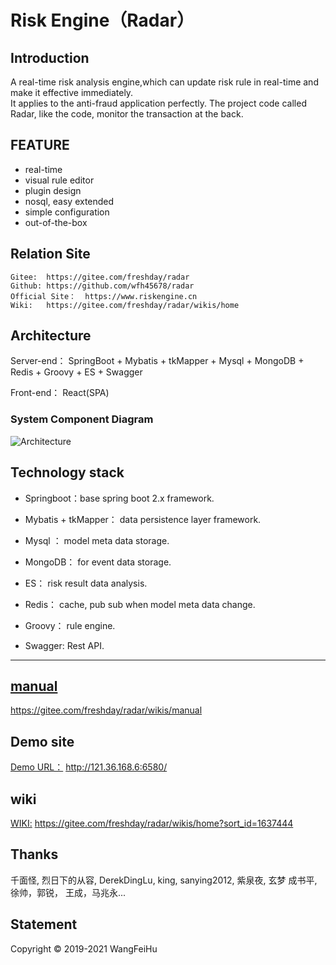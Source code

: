 # Risk Engine（Radar）
## Introduction

A real-time risk analysis engine,which can update risk rule in real-time and make it effective immediately.  
It applies to the anti-fraud application perfectly. 
The project code called Radar, like the code, monitor the transaction at the back.

## FEATURE

 * real-time
 * visual rule editor
 * plugin design
 * nosql, easy extended
 * simple configuration 
 * out-of-the-box

## Relation Site
    Gitee:  https://gitee.com/freshday/radar  
    Github: https://github.com/wfh45678/radar  
    Official Site：  https://www.riskengine.cn  
    Wiki:   https://gitee.com/freshday/radar/wikis/home


## Architecture


Server-end： SpringBoot + Mybatis + tkMapper + Mysql +  MongoDB + Redis + Groovy + ES + Swagger

Front-end： React(SPA) 

### System Component Diagram
![Architecture](https://www.riskengine.cn/radar/sys_model_arch.png) 

## Technology stack
* Springboot：base spring boot 2.x framework.

* Mybatis + tkMapper： data persistence layer framework.

* Mysql ： model meta data storage.

* MongoDB： for event data storage.

* ES： risk result data analysis.

* Redis： cache, pub sub when model meta data change.

* Groovy： rule engine. 

* Swagger:  Rest API.


---

## [manual](https://gitee.com/freshday/radar/wikis/manual)
https://gitee.com/freshday/radar/wikis/manual


## Demo site
[Demo URL：](http://121.36.168.6:6580/) http://121.36.168.6:6580/   

## wiki
[WIKI:](https://gitee.com/freshday/radar/wikis/home?sort_id=1637444) https://gitee.com/freshday/radar/wikis/home?sort_id=1637444



## Thanks

千面怪, 烈日下的从容, DerekDingLu, king, sanying2012, 紫泉夜, 玄梦
成书平, 徐帅，郭锐， 王成，马兆永...


 
 ## Statement
 Copyright ©  2019-2021 WangFeiHu
